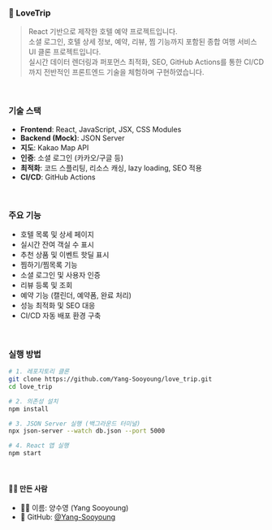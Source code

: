 ### 🧳 LoveTrip

>React 기반으로 제작한 호텔 예약 프로젝트입니다.\
>소셜 로그인, 호텔 상세 정보, 예약, 리뷰, 찜 기능까지 포함된 종합 여행 서비스 UI 클론 프로젝트입니다.  
>실시간 데이터 렌더링과 퍼포먼스 최적화, SEO, GitHub Actions를 통한 CI/CD까지 전반적인 프론트엔드 기술을 체험하며 구현하였습니다.

</br>

### 기술 스택

- **Frontend**: React, JavaScript, JSX, CSS Modules
- **Backend (Mock)**: JSON Server
- **지도**: Kakao Map API
- **인증**: 소셜 로그인 (카카오/구글 등)
- **최적화**: 코드 스플리팅, 리소스 캐싱, lazy loading, SEO 적용
- **CI/CD**: GitHub Actions

</br>

### 주요 기능

- 호텔 목록 및 상세 페이지
- 실시간 잔여 객실 수 표시
- 추천 상품 및 이벤트 핫딜 표시
- 찜하기/찜목록 기능
- 소셜 로그인 및 사용자 인증
- 리뷰 등록 및 조회
- 예약 기능 (캘린더, 예약폼, 완료 처리)
- 성능 최적화 및 SEO 대응
- CI/CD 자동 배포 환경 구축

</br>

### 실행 방법

```bash
# 1. 레포지토리 클론
git clone https://github.com/Yang-Sooyoung/love_trip.git
cd love_trip

# 2. 의존성 설치
npm install

# 3. JSON Server 실행 (백그라운드 터미널)
npx json-server --watch db.json --port 5000

# 4. React 앱 실행
npm start
````

</br>

#### 🙋‍♀️ 만든 사람

- 👩‍💻 이름: 양수영 (Yang Sooyoung)
- 🔗 GitHub: [@Yang-Sooyoung](https://github.com/Yang-Sooyoung)

<br/>

